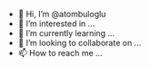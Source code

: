 - 👋 Hi, I’m @atombuloglu
- 👀 I’m interested in ...
- 🌱 I’m currently learning ...
- 💞️ I’m looking to collaborate on ...
- 📫 How to reach me ...

<!---
atombuloglu/atombuloglu is a ✨ special ✨ repository because its `README.md` (this file) appears on your GitHub profile.
You can click the Preview link to take a look at your changes.
--->
